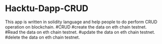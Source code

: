 # Hacktu-Dapp-CRUD

This app is written in solidity language and help people to do perform CRUD operation on blockchain.
#CRUD
#create the data on eth chain testnet.
#Read the data on eth chain testnet.
#update the data on eth chain testnet.
#delete the data on eth chain testnet.
